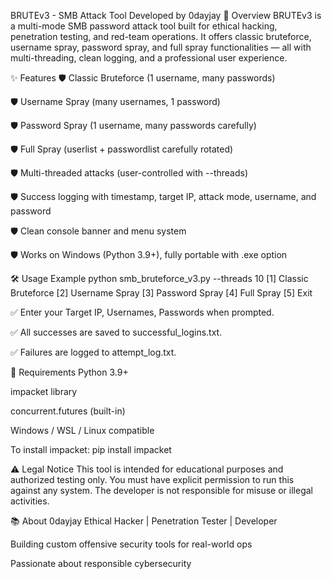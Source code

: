 BRUTEv3 - SMB Attack Tool
Developed by 0dayjay
🚀 Overview
BRUTEv3 is a multi-mode SMB password attack tool built for ethical hacking, penetration testing, and red-team operations.
It offers classic bruteforce, username spray, password spray, and full spray functionalities — all with multi-threading, clean logging, and a professional user experience.

✨ Features
🛡️ Classic Bruteforce (1 username, many passwords)

🛡️ Username Spray (many usernames, 1 password)

🛡️ Password Spray (1 username, many passwords carefully)

🛡️ Full Spray (userlist + passwordlist carefully rotated)

🛡️ Multi-threaded attacks (user-controlled with --threads)

🛡️ Success logging with timestamp, target IP, attack mode, username, and password

🛡️ Clean console banner and menu system

🛡️ Works on Windows (Python 3.9+), fully portable with .exe option

🛠️ Usage Example
python smb_bruteforce_v3.py --threads 10
[1] Classic Bruteforce
[2] Username Spray
[3] Password Spray
[4] Full Spray
[5] Exit

✅ Enter your Target IP, Usernames, Passwords when prompted.

✅ All successes are saved to successful_logins.txt.

✅ Failures are logged to attempt_log.txt.

🧠 Requirements
Python 3.9+

impacket library

concurrent.futures (built-in)

Windows / WSL / Linux compatible

To install impacket:
pip install impacket 

⚠️ Legal Notice
This tool is intended for educational purposes and authorized testing only.
You must have explicit permission to run this against any system.
The developer is not responsible for misuse or illegal activities.

📚 About 0dayjay
Ethical Hacker | Penetration Tester | Developer

Building custom offensive security tools for real-world ops

Passionate about responsible cybersecurity
